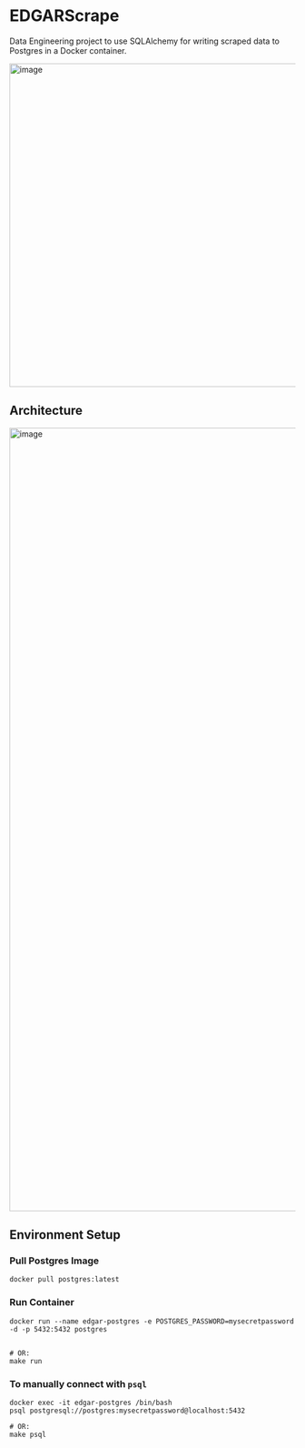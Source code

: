 # EDGARScrape
Data Engineering project to use SQLAlchemy for writing scraped data to Postgres in a Docker container.

<img width="569" alt="image" src="https://user-images.githubusercontent.com/58488209/137554713-db375508-3a81-4626-89b0-56d748d6e35d.png">

## Architecture
<img width="1378" alt="image" src="https://user-images.githubusercontent.com/58488209/137567439-bcb0f527-0086-4ed2-9e18-90f004932ff9.png">


## Environment Setup
### Pull Postgres Image
```console
docker pull postgres:latest
```

### Run Container
```console
docker run --name edgar-postgres -e POSTGRES_PASSWORD=mysecretpassword -d -p 5432:5432 postgres


# OR:
make run
```

### To manually connect with `psql`
```console
docker exec -it edgar-postgres /bin/bash
psql postgresql://postgres:mysecretpassword@localhost:5432

# OR:
make psql
```
